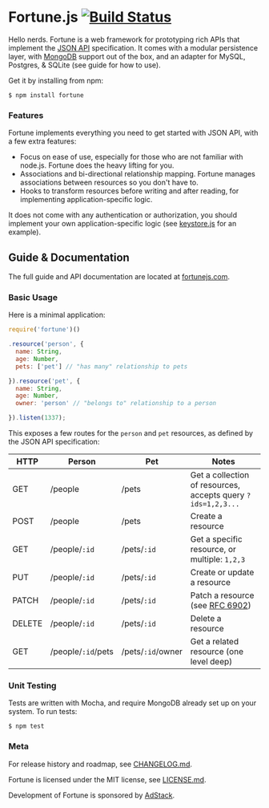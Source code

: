 # Fortune.js [![Build Status](https://travis-ci.org/daliwali/fortune.png?branch=master)](https://travis-ci.org/daliwali/fortune)

Hello nerds. Fortune is a web framework for prototyping rich APIs that implement the [JSON API](http://jsonapi.org/) specification. It comes with a modular persistence layer, with [MongoDB](http://www.mongodb.org/) support out of the box, and an adapter for MySQL, Postgres, & SQLite (see guide for how to use).

Get it by installing from npm:
```
$ npm install fortune
```

### Features

Fortune implements everything you need to get started with JSON API, with a few extra features:

- Focus on ease of use, especially for those who are not familiar with node.js. Fortune does the heavy lifting for you.
- Associations and bi-directional relationship mapping. Fortune manages associations between resources so you don't have to.
- Hooks to transform resources before writing and after reading, for implementing application-specific logic.

It does not come with any authentication or authorization, you should implement your own application-specific logic (see [keystore.js](http://github.com/daliwali/fortune/blob/master/examples/keystore.js) for an example).

## Guide & Documentation

The full guide and API documentation are located at [fortunejs.com](http://fortunejs.com/).

### Basic Usage

Here is a minimal application:

```javascript
require('fortune')()

.resource('person', {
  name: String,
  age: Number,
  pets: ['pet'] // "has many" relationship to pets

}).resource('pet', {
  name: String,
  age: Number,
  owner: 'person' // "belongs to" relationship to a person

}).listen(1337);
```

This exposes a few routes for the `person` and `pet` resources, as defined by the JSON API specification:

| HTTP   | Person             | Pet               | Notes                                                        |
|--------|--------------------|-------------------|--------------------------------------------------------------|
| GET    | /people            | /pets             | Get a collection of resources, accepts query `?ids=1,2,3...` |
| POST   | /people            | /pets             | Create a resource                                            |
| GET    | /people/`:id`      | /pets/`:id`       | Get a specific resource, or multiple: `1,2,3`                |
| PUT    | /people/`:id`      | /pets/`:id`       | Create or update a resource                                  |
| PATCH  | /people/`:id`      | /pets/`:id`       | Patch a resource (see [RFC 6902](http://tools.ietf.org/html/rfc6902)) |
| DELETE | /people/`:id`      | /pets/`:id`       | Delete a resource                                            |
| GET    | /people/`:id`/pets | /pets/`:id`/owner | Get a related resource (one level deep)                      |

### Unit Testing

Tests are written with Mocha, and require MongoDB already set up on your system. To run tests:

```
$ npm test
```

### Meta

For release history and roadmap, see [CHANGELOG.md](http://github.com/daliwali/fortune/blob/master/CHANGELOG.md).

Fortune is licensed under the MIT license, see [LICENSE.md](http://github.com/daliwali/fortune/blob/master/LICENSE.md).

Development of Fortune is sponsored by [AdStack](http://adstack.com/).
